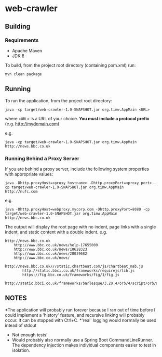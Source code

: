 # web-crawler

## Building
### Requirements
* Apache Maven
* JDK 8

To build, from the project root directory (containing pom.xml) run:
    
    mvn clean package
    

## Running

To run the application, from the project root directory:
    
    java -cp target/web-crawler-1.0-SNAPSHOT.jar org.timw.AppMain <URL>
    
where `<URL>` is a URL of your choice.  **You must include a protocol prefix** (e.g. http://mydomain.com)

e.g.
    
    java -cp target/web-crawler-1.0-SNAPSHOT.jar org.timw.AppMain http://news.bbc.co.uk
    
### Running Behind a Proxy Server

If you are behind a proxy server, include the following system properties with appropriate values:

    
    java -Dhttp.proxyHost=<proxy hostname> -Dhttp.proxyPort=<proxy port> -cp target/web-crawler-1.0-SNAPSHOT.jar org.timw.AppMain http://nufc.com
    
    
e.g.
    
    java -Dhttp.proxyHost=webproxy.mycorp.com -Dhttp.proxyPort=8080 -cp target/web-crawler-1.0-SNAPSHOT.jar org.timw.AppMain http://news.bbc.co.uk
    

The output will display the root page with no indent, page links with a single indent, and static content with a double indent.  e.g.
    
    http://news.bbc.co.uk
        http://www.bbc.co.uk/news/help-17655000
        http://www.bbc.co.uk/news/10628323
        http://www.bbc.co.uk/news/20039682
        http://www.bbc.co.uk/news/
            http://news.bbc.co.uk///static.chartbeat.com/js/chartbeat_mab.js
            http://static.bbci.co.uk/frameworks/requirejs/lib.js
            https://fig.bbc.co.uk/frameworks/fig/1/fig.js
            http://static.bbci.co.uk/frameworks/barlesque/3.20.4/orb/4/script/orb/api.min.js

## NOTES  
*The application will probably run forever because I ran out of time before I could implement a 'history' feature, and recursive linking will probably occur.  It can be stopped with Ctrl+C.
*'real' logging would normally be used intead of stdout
* Not enough tests!
* Would probably also normally use a Spring Boot CommandLineRunner.  The dependency injection makes individual components easier to test in isolation.

